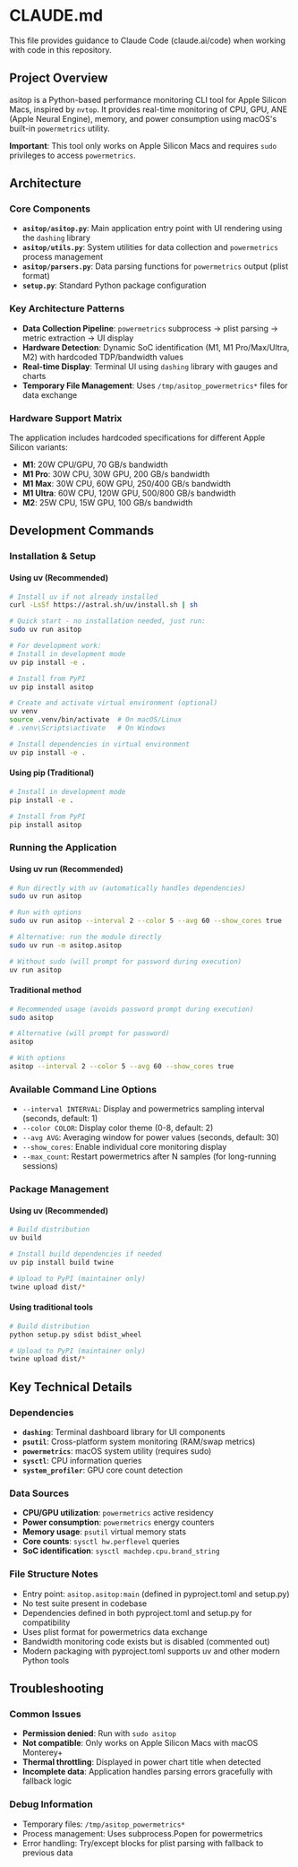 # CLAUDE.md

This file provides guidance to Claude Code (claude.ai/code) when working with code in this repository.

## Project Overview

asitop is a Python-based performance monitoring CLI tool for Apple Silicon Macs, inspired by `nvtop`. It provides real-time monitoring of CPU, GPU, ANE (Apple Neural Engine), memory, and power consumption using macOS's built-in `powermetrics` utility.

**Important**: This tool only works on Apple Silicon Macs and requires `sudo` privileges to access `powermetrics`.

## Architecture

### Core Components

- **`asitop/asitop.py`**: Main application entry point with UI rendering using the `dashing` library
- **`asitop/utils.py`**: System utilities for data collection and `powermetrics` process management
- **`asitop/parsers.py`**: Data parsing functions for `powermetrics` output (plist format)
- **`setup.py`**: Standard Python package configuration

### Key Architecture Patterns

- **Data Collection Pipeline**: `powermetrics` subprocess → plist parsing → metric extraction → UI display
- **Hardware Detection**: Dynamic SoC identification (M1, M1 Pro/Max/Ultra, M2) with hardcoded TDP/bandwidth values
- **Real-time Display**: Terminal UI using `dashing` library with gauges and charts
- **Temporary File Management**: Uses `/tmp/asitop_powermetrics*` files for data exchange

### Hardware Support Matrix

The application includes hardcoded specifications for different Apple Silicon variants:
- **M1**: 20W CPU/GPU, 70 GB/s bandwidth
- **M1 Pro**: 30W CPU, 30W GPU, 200 GB/s bandwidth  
- **M1 Max**: 30W CPU, 60W GPU, 250/400 GB/s bandwidth
- **M1 Ultra**: 60W CPU, 120W GPU, 500/800 GB/s bandwidth
- **M2**: 25W CPU, 15W GPU, 100 GB/s bandwidth

## Development Commands

### Installation & Setup

#### Using uv (Recommended)
```bash
# Install uv if not already installed
curl -LsSf https://astral.sh/uv/install.sh | sh

# Quick start - no installation needed, just run:
sudo uv run asitop

# For development work:
# Install in development mode
uv pip install -e .

# Install from PyPI
uv pip install asitop

# Create and activate virtual environment (optional)
uv venv
source .venv/bin/activate  # On macOS/Linux
# .venv\Scripts\activate   # On Windows

# Install dependencies in virtual environment
uv pip install -e .
```

#### Using pip (Traditional)
```bash
# Install in development mode
pip install -e .

# Install from PyPI
pip install asitop
```

### Running the Application

#### Using uv run (Recommended)
```bash
# Run directly with uv (automatically handles dependencies)
sudo uv run asitop

# Run with options
sudo uv run asitop --interval 2 --color 5 --avg 60 --show_cores true

# Alternative: run the module directly
sudo uv run -m asitop.asitop

# Without sudo (will prompt for password during execution)
uv run asitop
```

#### Traditional method
```bash
# Recommended usage (avoids password prompt during execution)
sudo asitop

# Alternative (will prompt for password)
asitop

# With options
asitop --interval 2 --color 5 --avg 60 --show_cores true
```

### Available Command Line Options
- `--interval INTERVAL`: Display and powermetrics sampling interval (seconds, default: 1)
- `--color COLOR`: Display color theme (0-8, default: 2)
- `--avg AVG`: Averaging window for power values (seconds, default: 30)
- `--show_cores`: Enable individual core monitoring display
- `--max_count`: Restart powermetrics after N samples (for long-running sessions)

### Package Management

#### Using uv (Recommended)
```bash
# Build distribution
uv build

# Install build dependencies if needed
uv pip install build twine

# Upload to PyPI (maintainer only)
twine upload dist/*
```

#### Using traditional tools
```bash
# Build distribution
python setup.py sdist bdist_wheel

# Upload to PyPI (maintainer only)
twine upload dist/*
```

## Key Technical Details

### Dependencies
- **`dashing`**: Terminal dashboard library for UI components
- **`psutil`**: Cross-platform system monitoring (RAM/swap metrics)
- **`powermetrics`**: macOS system utility (requires sudo)
- **`sysctl`**: CPU information queries
- **`system_profiler`**: GPU core count detection

### Data Sources
- **CPU/GPU utilization**: `powermetrics` active residency
- **Power consumption**: `powermetrics` energy counters
- **Memory usage**: `psutil` virtual memory stats
- **Core counts**: `sysctl hw.perflevel` queries
- **SoC identification**: `sysctl machdep.cpu.brand_string`

### File Structure Notes
- Entry point: `asitop.asitop:main` (defined in pyproject.toml and setup.py)
- No test suite present in codebase
- Dependencies defined in both pyproject.toml and setup.py for compatibility
- Uses plist format for powermetrics data exchange
- Bandwidth monitoring code exists but is disabled (commented out)
- Modern packaging with pyproject.toml supports uv and other modern Python tools

## Troubleshooting

### Common Issues
- **Permission denied**: Run with `sudo asitop`
- **Not compatible**: Only works on Apple Silicon Macs with macOS Monterey+
- **Thermal throttling**: Displayed in power chart title when detected
- **Incomplete data**: Application handles parsing errors gracefully with fallback logic

### Debug Information
- Temporary files: `/tmp/asitop_powermetrics*`
- Process management: Uses subprocess.Popen for powermetrics
- Error handling: Try/except blocks for plist parsing with fallback to previous data
